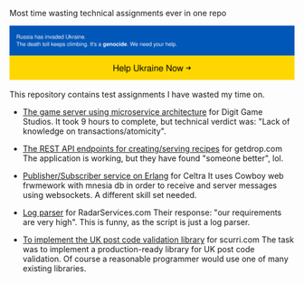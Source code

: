 Most time wasting technical assignments ever in one repo

[![SWUbanner](https://raw.githubusercontent.com/vshymanskyy/StandWithUkraine/main/banner2-direct.svg)](https://github.com/vshymanskyy/StandWithUkraine/blob/main/docs/README.md)


This repository contains test assignments I have wasted my time on.

* [The game server using microservice architecture](digit) for Digit Game Studios.
It took 9 hours to complete, but technical verdict was:
"Lack of knowledge on transactions/atomicity".

* [The REST API endpoints for creating/serving recipes](dropkitchen) for getdrop.com
The application is working, but they have found "someone better", lol.

* [Publisher/Subscriber service on Erlang](celtra) for Celtra
It uses Cowboy web frwmework with mnesia db in order to receive and server messages using websockets.
A different skill set needed.

* [Log parser](./tree/master/radarservices) for RadarServices.com
Their response: "our requirements are very high". This is funny, as the script is just a log parser.

* [To implement the UK post code validation library](.scurri) for scurri.com
The task was to implement a production-ready library for UK post code validation.
Of course a reasonable programmer would use one of many existing libraries.
